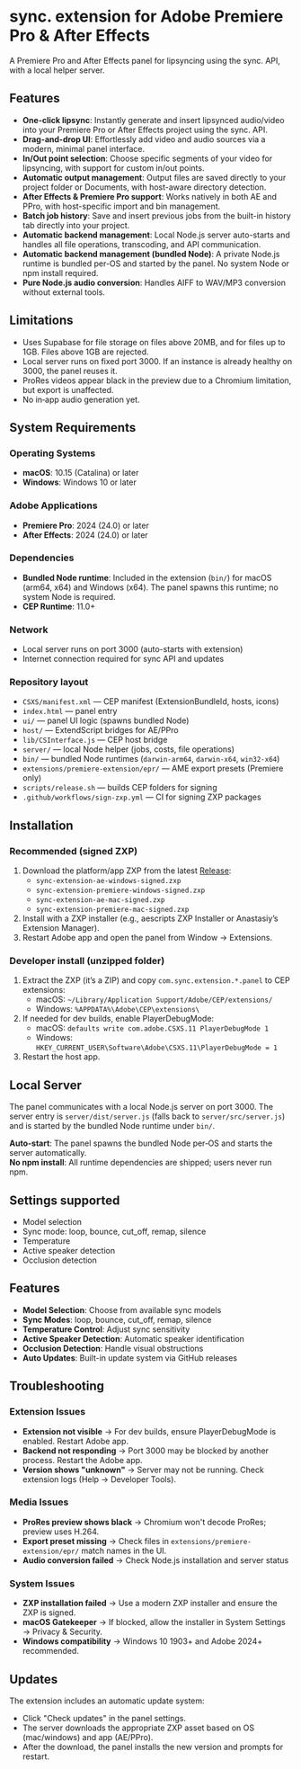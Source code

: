# sync. extension for Adobe Premiere Pro & After Effects

A Premiere Pro and After Effects panel for lipsyncing using the sync. API, with a local helper server.

## Features

- **One-click lipsync**: Instantly generate and insert lipsynced audio/video into your Premiere Pro or After Effects project using the sync. API.
- **Drag-and-drop UI**: Effortlessly add video and audio sources via a modern, minimal panel interface.
- **In/Out point selection**: Choose specific segments of your video for lipsyncing, with support for custom in/out points.
- **Automatic output management**: Output files are saved directly to your project folder or Documents, with host-aware directory detection.
- **After Effects & Premiere Pro support**: Works natively in both AE and PPro, with host-specific import and bin management.
- **Batch job history**: Save and insert previous jobs from the built-in history tab directly into your project.
- **Automatic backend management**: Local Node.js server auto-starts and handles all file operations, transcoding, and API communication.
 - **Automatic backend management (bundled Node)**: A private Node.js runtime is bundled per-OS and started by the panel. No system Node or npm install required.
 - **Pure Node.js audio conversion**: Handles AIFF to WAV/MP3 conversion without external tools.

## Limitations
- Uses Supabase for file storage on files above 20MB, and for files up to 1GB. Files above 1GB are rejected.
- Local server runs on fixed port 3000. If an instance is already healthy on 3000, the panel reuses it.
- ProRes videos appear black in the preview due to a Chromium limitation, but export is unaffected.
- No in‑app audio generation yet.

## System Requirements

### Operating Systems
- **macOS**: 10.15 (Catalina) or later
- **Windows**: Windows 10 or later

### Adobe Applications
- **Premiere Pro**: 2024 (24.0) or later
- **After Effects**: 2024 (24.0) or later

### Dependencies
- **Bundled Node runtime**: Included in the extension (`bin/`) for macOS (arm64, x64) and Windows (x64). The panel spawns this runtime; no system Node is required.
- **CEP Runtime**: 11.0+

### Network
- Local server runs on port 3000 (auto-starts with extension)
- Internet connection required for sync API and updates

### Repository layout
- `CSXS/manifest.xml` — CEP manifest (ExtensionBundleId, hosts, icons)
- `index.html` — panel entry
- `ui/` — panel UI logic (spawns bundled Node)
- `host/` — ExtendScript bridges for AE/PPro
- `lib/CSInterface.js` — CEP host bridge
- `server/` — local Node helper (jobs, costs, file operations)
- `bin/` — bundled Node runtimes (`darwin-arm64`, `darwin-x64`, `win32-x64`)
- `extensions/premiere-extension/epr/` — AME export presets (Premiere only)
- `scripts/release.sh` — builds CEP folders for signing
- `.github/workflows/sign-zxp.yml` — CI for signing ZXP packages

## Installation

### Recommended (signed ZXP)
1. Download the platform/app ZXP from the latest [Release](https://github.com/mhadifilms/sync-extensions/releases):
   - `sync-extension-ae-windows-signed.zxp`
   - `sync-extension-premiere-windows-signed.zxp`
   - `sync-extension-ae-mac-signed.zxp`
   - `sync-extension-premiere-mac-signed.zxp`
2. Install with a ZXP installer (e.g., aescripts ZXP Installer or Anastasiy’s Extension Manager).
3. Restart Adobe app and open the panel from Window → Extensions.

### Developer install (unzipped folder)
1. Extract the ZXP (it’s a ZIP) and copy `com.sync.extension.*.panel` to CEP extensions:
   - macOS: `~/Library/Application Support/Adobe/CEP/extensions/`
   - Windows: `%APPDATA%\Adobe\CEP\extensions\`
2. If needed for dev builds, enable PlayerDebugMode:
   - macOS: `defaults write com.adobe.CSXS.11 PlayerDebugMode 1`
   - Windows: `HKEY_CURRENT_USER\Software\Adobe\CSXS.11\PlayerDebugMode = 1`
3. Restart the host app.

## Local Server
The panel communicates with a local Node.js server on port 3000. The server entry is `server/dist/server.js` (falls back to `server/src/server.js`) and is started by the bundled Node runtime under `bin/`.

**Auto-start**: The panel spawns the bundled Node per‑OS and starts the server automatically.  
**No npm install**: All runtime dependencies are shipped; users never run npm.

## Settings supported
- Model selection
- Sync mode: loop, bounce, cut_off, remap, silence
- Temperature
- Active speaker detection
- Occlusion detection

## Features
- **Model Selection**: Choose from available sync models
- **Sync Modes**: loop, bounce, cut_off, remap, silence
- **Temperature Control**: Adjust sync sensitivity
- **Active Speaker Detection**: Automatic speaker identification
- **Occlusion Detection**: Handle visual obstructions
- **Auto Updates**: Built-in update system via GitHub releases

## Troubleshooting

### Extension Issues
- **Extension not visible** → For dev builds, ensure PlayerDebugMode is enabled. Restart Adobe app.
- **Backend not responding** → Port 3000 may be blocked by another process. Restart the Adobe app.
- **Version shows "unknown"** → Server may not be running. Check extension logs (Help → Developer Tools).

### Media Issues
- **ProRes preview shows black** → Chromium won't decode ProRes; preview uses H.264.
- **Export preset missing** → Check files in `extensions/premiere-extension/epr/` match names in the UI.
- **Audio conversion failed** → Check Node.js installation and server status

### System Issues
- **ZXP installation failed** → Use a modern ZXP installer and ensure the ZXP is signed.
- **macOS Gatekeeper** → If blocked, allow the installer in System Settings → Privacy & Security.
- **Windows compatibility** → Windows 10 1903+ and Adobe 2024+ recommended.

## Updates
The extension includes an automatic update system:
- Click "Check updates" in the panel settings.
- The server downloads the appropriate ZXP asset based on OS (mac/windows) and app (AE/PPro).
- After the download, the panel installs the new version and prompts for restart.